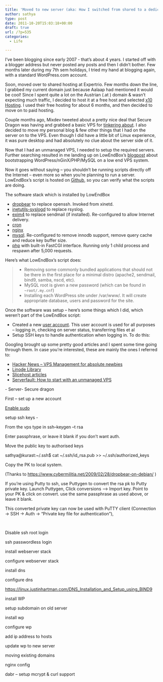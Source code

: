 ```yaml
---
title: 'Moved to new server (aka: How I switched from shared to a dedicated host'
author: sathya
type: post
date: 2011-10-20T15:03:18+00:00
draft: true
url: /?p=535
categories:
  - Life

---
```

I’ve been blogging since early 2007 - that’s about 4 years. I started off with a blogger address but never posted any posts and then I didn’t bother. Few months later during my 7th sem holidays, I tried my hand at blogging again, with a standard WordPress.com account.

<p align="left">
  Soon, moved over to shared hosting at Expertrio. Few months down the line, I grabbed my current domain just because Aalaap had mentioned it would be cool! Since I spent quite a lot on the Austrian (.at ) domain & wasn’t expecting much traffic, I decided to host it at a free host and selected <a href="https://x10hosting.com" target="_blank">x10 Hosting</a>. I used their free hosting for about 6 months, and then decided to move on to paid hosting.
</p>

<p align="left">
  Couple months ago, Mixdev tweeted about a pretty nice deal that Secure Dragon was having and grabbed a basic VPS for <a href="https://twitter.com/#!/mixdev/statuses/118721503645810689" target="_blank">tinkering about</a>. I also decided to move my personal blog & few other things that I had on the server on to the VPS. Even though I did have a little bit of Linux experience, it was pure desktop and had absolutely no clue about the server side of it.
</p>

Now that I had an unmanaged VPS, I needed to setup the required servers. Further searching resulted in me landing up on LowEndBox’s <a href="https://www.lowendbox.com/blog/wordpress-cheap-vps-lowendscript/" target="_blank">blogpost</a> about bootstrapping WordPress/nGinX/PHP/MySQL on a low end VPS system.

Now it goes without saying – you shouldn’t be running scripts directly off the Internet – even more so when you’re planning to run a server. LowEndBox’s script is hosted on <a href="https://github.com/lowendbox/lowendscript" target="_blank">Github</a>, so you can verify what the scripts are doing.

The software stack which is installed by LowEndBox

  * [dropbear][1] to replace openssh. Invoked from xinetd.
  * [inetutils-syslogd][2] to replace rsyslog.
  * [exim4][3] to replace sendmail (if installed). Re-configured to allow Internet delivery.
  * [cron][4]
  * [nginx][5]
  * [mysql][6]. Re-configured to remove innodb support, remove query cache and reduce key buffer size.
  * [php][7] with built-in FastCGI interface. Running only 1 child process and respawn after 5,000 requests.

Here’s what LowEndBox’s script does:

>   * Removing some commonly bundled applications that should not be there in the first place for a minimal distro (apache2, sendmail, bind9, samba, nscd, etc).
>   * MySQL root is given a new password (which can be found in `~root/.my.cnf`)
>   * Installing each WordPress site under /var/www/_<hostname>_. It will create appropriate database, users and password for the site.

Once the software was setup – here’s some things which I did, which weren’t part of the LowEndBox script:

  * Created a new <a href="https://oreilly.com/openbook/debian/book/ch07_01.html" target="_blank">user account</a>. This user account is used for all purposes – logging in, checking on server status, transferring files et al
  * Setup SSH keys to handle authentication when logging in. To do this:

<p align="left">
  Googling brought up some pretty good articles and I spent some time going through them. In case you’re interested, these are mainly the ones I referred to:
</p>

  * <div align="left">
      <a href="https://news.ycombinator.com/item?id=1564680" target="_blank">Hacker News – VPS Management for absolute newbies</a>
    </div>

  * <div>
      <a href="https://library.linode.com/beginners-guide/" target="_blank">Linode Library</a>
    </div>

  * <div>
      <a href="https://articles.slicehost.com/" target="_blank">Slicehost articles</a>
    </div>

  * <div>
      <a href="https://serverfault.com/q/71308/8453" target="_blank">Serverfault: How to start with an unmanaged VPS</a>
    </div>

<p align="left">
  <p>
    - Server- Secure dragon
  </p>
  
  <p>
    First – set up a new account
  </p>
  
  <p>
    <a href="https://wiki.archlinux.org/index.php/Sudo" target="_blank">Enable sudo</a>
  </p>
  
  <p>
    setup ssh keys -
  </p>
  
  <p>
    From the vps type in ssh–keygen –t rsa
  </p>
  
  <p>
    Enter passphrase, or leave it blank if you don’t want auth.
  </p>
  
  <p>
    Move the public key to authorised keys
  </p>
  
  <p>
    sathya@kurast:~/.ssh$ cat ~/.ssh/id_rsa.pub >> ~/.ssh/authorized_keys
  </p>
  
  <p>
    Copy the PK to local system.
  </p>
  
  <p>
    (Thanks to <a href="https://www.cybermilitia.net/2009/02/28/dropbear-on-debian/">https://www.cybermilitia.net/2009/02/28/dropbear-on-debian/</a> )
  </p>
  
  <p>
    If you’re using Putty to ssh, use Puttygen to convert the rsa pk to Putty private key. Launch Puttygen, Click conversions –> Import key. Point to your PK & click on convert. use the same passphrase as used above, or leave it blank.
  </p>
  
  <p>
    This converted private key can now be used with PuTTY client (Connection -> SSH -> Auth -> “Private key file for authentication”),
  </p>
  
  <p>
    &nbsp;
  </p>
  
  <p>
    Disable ssh root login
  </p>
  
  <p>
    ssh passwordless login
  </p>
  
  <p>
    install webserver stack
  </p>
  
  <p>
    configure webserver stack
  </p>
  
  <p>
    install dns
  </p>
  
  <p>
    configure dns
  </p>
  
  <p>
    <a href="https://linux.justinhartman.com/DNS_Installation_and_Setup_using_BIND9">https://linux.justinhartman.com/DNS_Installation_and_Setup_using_BIND9</a>
  </p>
  
  <p>
    install WP
  </p>
  
  <p>
    setup subdomain on old server
  </p>
  
  <p>
    install wp
  </p>
  
  <p>
    configure wp
  </p>
  
  <p>
    add ip address to hosts
  </p>
  
  <p>
    update wp to new server
  </p>
  
  <p>
    moving existing domains
  </p>
  
  <p>
    nginx config
  </p>
  
  <p>
    dabr – setup mcrypt & curl support
  </p>

 [1]: https://matt.ucc.asn.au/dropbear/dropbear.html
 [2]: https://packages.debian.org/inetutils-syslogd
 [3]: https://www.exim.org/
 [4]: https://packages.debian.org/cron
 [5]: https://nginx.net/
 [6]: https://www.mysql.com/
 [7]: https://php.net/